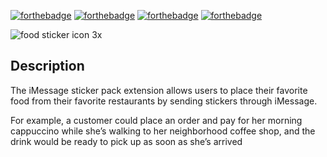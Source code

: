 [![forthebadge](http://forthebadge.com/images/badges/uses-git.svg)](http://forthebadge.com)
[![forthebadge](http://forthebadge.com/images/badges/ages-12.svg)](http://forthebadge.com)
[![forthebadge](http://forthebadge.com/images/badges/compatibility-betamax.svg)](http://forthebadge.com) 
[![forthebadge](http://forthebadge.com/images/badges/oooo-kill-em.svg)](http://forthebadge.com)

![food sticker icon 3x](https://cloud.githubusercontent.com/assets/19171147/24332382/addbb68e-1213-11e7-92ba-7251640b6f04.png)

## Description
The iMessage sticker pack extension allows users to place their favorite food from their favorite restaurants by sending stickers through iMessage.

For example, a customer could place an order and pay for her morning cappuccino while she’s walking to her neighborhood coffee shop, and the drink would be ready to pick up as soon as she’s arrived
